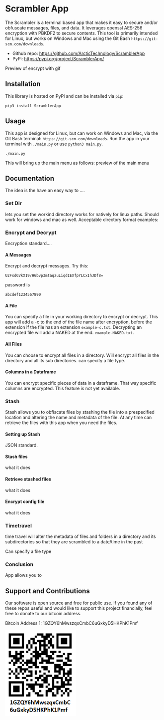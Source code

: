 # Scrambler App
The Scrambler is a terminal based app that makes it easy to secure and/or obfuscate messages, files, and data. It leverages openssl AES-256 encryption with PBKDF2 to secure contents. This tool is primarily intended for Linux, but works on Windows and Mac using the Git Bash ```https://git-scm.com/downloads```.
* Github repo: https://github.com/ArcticTechnology/ScramblerApp
* PyPi: https://pypi.org/project/ScramblerApp/

Preview of encrypt with gif

## Installation
This library is hosted on PyPi and can be installed via ```pip```:
```
pip3 install ScramblerApp
```

## Usage
This app is designed for Linux, but can work on Windows and Mac, via the Git Bash terminal: ```https://git-scm.com/downloads```. Run the app in your terminal with ```./main.py``` or use ```python3 main.py```.
```
./main.py
```
This will bring up the main menu as follows:
preview of the main menu

## Documentation

The idea is the have an easy way to ....

### Set Dir
lets you set the workind directory works for natively for linux paths. Should work for windows and mac as well. Acceptable directory format examples:

### Encrypt and Decrypt

Encryption standard....

#### A Messages

Encrypt and decrypt messages. Try this:
```
U2FsdGVkX19/HGbvp3mtaqzuLiqdIEXfpYLCxIhJDf8=
```
password is 
```
abcdef1234567890
```

#### A File

You can specify a file in your working directory to encrypt or decrypt. This app will add a -c to the end of the file name after encryption, before the extension if the file has an extension ```example-c.txt```. Decrypting an encrypted file will add a NAKED at the end. ```example-NAKED.txt```.

#### All Files

You can choose to encrypt all files in a directory. Will encrypt all files in the directory and all its sub directories. can specify a file type.

#### Columns in a Dataframe

You can encrypt specific pieces of data in a dataframe. That way specific columns are encrypted. This feature is not yet available.

### Stash

Stash allows you to obfiscate files by stashing the file into a prespecified location and altering the name and metadata of the file. At any time can retrieve the files with this app when you need the files.

#### Setting up Stash
JSON standard.

#### Stash files
what it does

#### Retrieve stashed files
what it does

#### Encrypt config file
what it does

### Timetravel
time travel will alter the metadata of files and folders in a directory and its subdirectories so that they are scrambled to a date/time in the past

Can specify a file type

### Conclusion
App allows you to 

## Support and Contributions
Our software is open source and free for public use. If you found any of these repos useful and would like to support this project financially, feel free to donate to our bitcoin address.

Bitcoin Address 1: 1GZQY6hMwszqxCmbC6uGxkyD5HKPhK1Pmf

![alt text](https://github.com/ArcticTechnology/BitcoinAddresses/blob/master/btcaddr1.png?raw=true)


